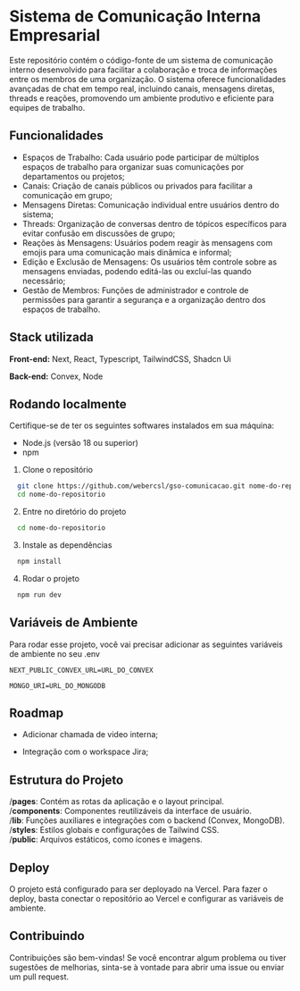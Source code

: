# Sistema de Comunicação Interna Empresarial
Este repositório contém o código-fonte de um sistema de comunicação interno desenvolvido para facilitar a colaboração e troca de informações entre os membros de uma organização. O sistema oferece funcionalidades avançadas de chat em tempo real, incluindo canais, mensagens diretas, threads e reações, promovendo um ambiente produtivo e eficiente para equipes de trabalho.

## Funcionalidades

- Espaços de Trabalho: Cada usuário pode participar de múltiplos espaços de trabalho para organizar suas comunicações por departamentos ou projetos;
- Canais: Criação de canais públicos ou privados para facilitar a comunicação em grupo;
- Mensagens Diretas: Comunicação individual entre usuários dentro do sistema;
- Threads: Organização de conversas dentro de tópicos específicos para evitar confusão em discussões de grupo;
- Reações às Mensagens: Usuários podem reagir às mensagens com emojis para uma comunicação mais dinâmica e informal;
- Edição e Exclusão de Mensagens: Os usuários têm controle sobre as mensagens enviadas, podendo editá-las ou excluí-las quando necessário;
- Gestão de Membros: Funções de administrador e controle de permissões para garantir a segurança e a organização dentro dos espaços de trabalho.

## Stack utilizada

**Front-end:** Next, React, Typescript, TailwindCSS, Shadcn Ui

**Back-end:** Convex, Node


## Rodando localmente

Certifique-se de ter os seguintes softwares instalados em sua máquina:

- Node.js (versão 18 ou superior)
- npm

1. Clone o repositório
```bash
  git clone https://github.com/webercsl/gso-comunicacao.git nome-do-repositorio
  cd nome-do-repositorio
```

2. Entre no diretório do projeto

```bash
  cd nome-do-repositorio
```

3. Instale as dependências

```bash
  npm install
```

4. Rodar o projeto

```bash
  npm run dev
```


## Variáveis de Ambiente

Para rodar esse projeto, você vai precisar adicionar as seguintes variáveis de ambiente no seu .env

`NEXT_PUBLIC_CONVEX_URL=URL_DO_CONVEX`

`MONGO_URI=URL_DO_MONGODB`


## Roadmap

- Adicionar chamada de video interna;

- Integração com o workspace Jira;


## Estrutura do Projeto

/**pages**: Contém as rotas da aplicação e o layout principal.
\
/**components**: Componentes reutilizáveis da interface de usuário.
\
/**lib**: Funções auxiliares e integrações com o backend (Convex, MongoDB).
\
/**styles**: Estilos globais e configurações de Tailwind CSS.
\
/**public**: Arquivos estáticos, como ícones e imagens.
## Deploy

O projeto está configurado para ser deployado na Vercel. Para fazer o deploy, basta conectar o repositório ao Vercel e configurar as variáveis de ambiente.


## Contribuindo

Contribuições são bem-vindas! Se você encontrar algum problema ou tiver sugestões de melhorias, sinta-se à vontade para abrir uma issue ou enviar um pull request.


